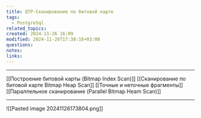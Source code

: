 ```yaml
---
title: QTP-Сканирование по битовой карте
tags:
  - PostgreSql
related_topics: 
created: 2024-11-26 16:09
modified: 2024-11-26T17:38:16+03:00
questions: 
notes: 
links: 
---
```



----------
[[Построение битовой карты (Bitmap Index Scan)]]
[[Сканирование по битовой карте Bitmap Heap Scan]]
[[Точные и неточные фрагменты]]
[[Параллельное сканирование (Parallel Bitmap Heam Scan)]]





----------
![[Pasted image 20241126173804.png]]

